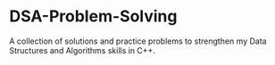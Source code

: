 # DSA-Problem-Solving
A collection of solutions and practice problems to strengthen my Data Structures and Algorithms skills in C++.
